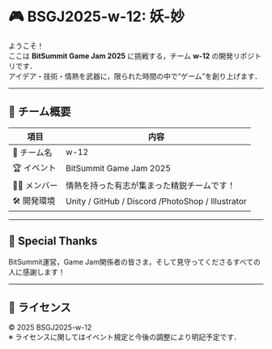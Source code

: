 # 🎮 BSGJ2025-w-12: 妖-妙

ようこそ！  
ここは **BitSummit Game Jam 2025** に挑戦する，チーム **w-12** の開発リポジトリです．  
アイデア・技術・情熱を武器に，限られた時間の中で“ゲーム”を創り上げます．

---

## 🌟 チーム概要

| 項目          | 内容                                                |
|---------------|----------------------------------------------------|
| 🎤 チーム名   | w-12                                               |
| 🏆 イベント   | BitSummit Game Jam 2025                            |
| 🧑‍💻 メンバー   | 情熱を持った有志が集まった精鋭チームです！             |
| 🛠 開発環境    | Unity / GitHub / Discord /PhotoShop / Illustrator  |

---

## 📢 Special Thanks

BitSummit運営，Game Jam関係者の皆さま，そして見守ってくださるすべての人に感謝します！

---

## 📜 ライセンス

© 2025 BSGJ2025-w-12  
※ ライセンスに関してはイベント規定と今後の調整により明記予定です．
